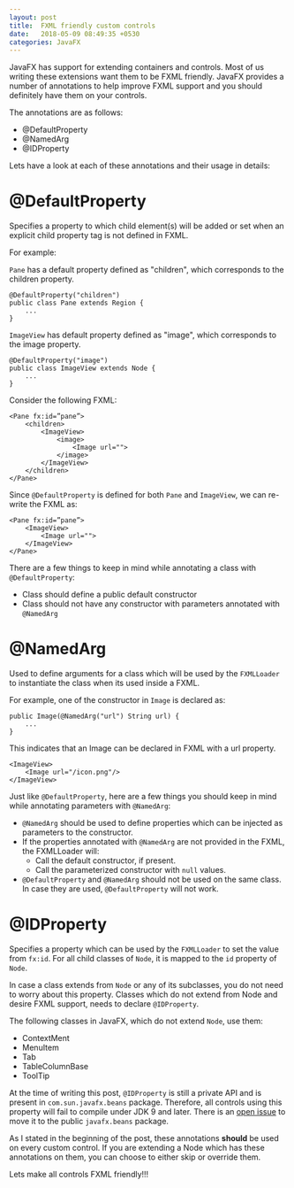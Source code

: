 ```yaml
---
layout: post
title:  FXML friendly custom controls
date:   2018-05-09 08:49:35 +0530
categories: JavaFX
---
```


JavaFX has support for extending containers and controls. Most of us writing these
extensions want them to be FXML friendly. JavaFX provides a number of annotations 
to help improve FXML support and you should definitely have 
them on your controls.

The annotations are as follows:

* @DefaultProperty
* @NamedArg
* @IDProperty

Lets have a look at each of these annotations and their usage in details:

# @DefaultProperty

Specifies a property to which child element(s) will be added or
set when an explicit child property tag is not defined in FXML.

For example:

`Pane` has a default property defined as "children", which corresponds to the children property.

```
@DefaultProperty("children")
public class Pane extends Region {
    ...
}
```

`ImageView` has default property defined as "image", which corresponds to the image property.

```
@DefaultProperty("image")
public class ImageView extends Node {
    ...
}
```

Consider the following FXML:

```
<Pane fx:id=”pane”>
    <children>
        <ImageView>
            <image>
                <Image url="">
            </image>
        </ImageView>
    </children>
</Pane>
```

Since `@DefaultProperty` is defined for both `Pane` and `ImageView`, we can re-write the FXML as:

```
<Pane fx:id=”pane”>
    <ImageView>
        <Image url="">
    </ImageView>
</Pane>
```

There are a few things to keep in mind while annotating a class with `@DefaultProperty`:

* Class should define a public default constructor
* Class should not have any constructor with parameters annotated with `@NamedArg`

# @NamedArg

Used to define arguments for a class which will be used by the `FXMLLoader`
to instantiate the class when its used inside a FXML.

For example, one of the constructor in `Image` is declared as:

```
public Image(@NamedArg("url") String url) {
    ...
}
```

This indicates that an Image can be declared in FXML with a url property.

```
<ImageView>
    <Image url="/icon.png"/>
</ImageView>
```

Just like `@DefaultProperty`, here are a few things you should keep in mind while 
annotating parameters with `@NamedArg`:

* `@NamedArg` should be used to define properties which can be injected as parameters
to the constructor.
* If the properties annotated with `@NamedArg` are not provided in the FXML, the FXMLLoader will:
    * Call the default constructor, if present.
    * Call the parameterized constructor with `null` values.
* `@DefaultProperty` and `@NamedArg` should not be used on the same class. In case they are used,
`@DefaultProperty` will not work.

# @IDProperty

Specifies a property which can be used by the `FXMLLoader` to set the value from `fx:id`. For all child classes of `Node`, it is mapped to the `id` property of `Node`.

In case a class extends from `Node` or any of its subclasses, you do not need to worry about this
property. Classes which do not extend from Node and desire FXML support, needs to declare
`@IDProperty`.

The following classes in JavaFX, which do not extend `Node`, use them:

* ContextMent
* MenuItem
* Tab
* TableColumnBase
* ToolTip

At the time of writing this post, `@IDProperty` is still a private API and is present
in `com.sun.javafx.beans` package. Therefore, all controls using this property will fail
to compile under JDK 9 and later. There is an 
[open issue](https://bugs.openjdk.java.net/browse/JDK-8090835) 
to move it to the public `javafx.beans` package.


As I stated in the beginning of the post, these annotations **should** be used 
on every custom control. If you are extending a Node which has these annotations
on them, you can choose to either skip or override them.

Lets make all controls FXML friendly!!!